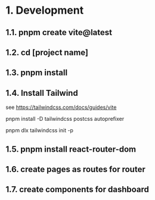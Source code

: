 # 1. Development

## 1.1. pnpm create vite@latest

## 1.2. cd [project name]

## 1.3. pnpm install

## 1.4. Install Tailwind

see https://tailwindcss.com/docs/guides/vite

pnpm install -D tailwindcss postcss autoprefixer

pnpm dlx tailwindcss init -p

## 1.5. pnpm install react-router-dom

## 1.6. create pages as routes for router

## 1.7. create components for dashboard
